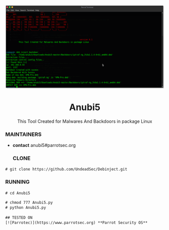 <p align="center">
  <img src="https://raw.githubusercontent.com/anubi5egypt/Anubi5-master/master/Anubi5.png" />
</p>
  <h1 align="center">Anubi5</h1>
<p align="center">
  This Tool Created for Malwares And Backdoors in package Linux
</p>
  
  ### MAINTAINERS
* **contact**
anubi5#parrotsec.org
  ### CLONE
```
# git clone https://github.com/UndeadSec/Debinject.git
```
### RUNNING
```
# cd Anubi5
```
```
# chmod 777 Anubi5.py
# python Anubi5.py

## TESTED ON
[![Parrotec)](https://www.parrotsec.org) **Parrot Security OS**
